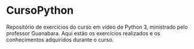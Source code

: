 # CursoPython
 
Repositório de exercícios do curso em vídeo de Python 3, ministrado pelo professor Guanabara. Aqui estão os exercícios realizados e os conhecimentos adquiridos durante o curso.
